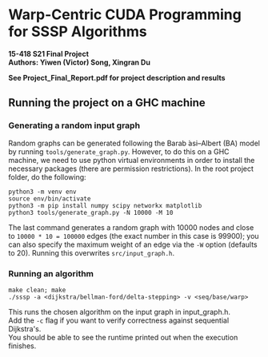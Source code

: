 # Warp-Centric CUDA Programming for SSSP Algorithms

**15-418 S21 Final Project**  
**Authors: Yiwen (Victor) Song, Xingran Du**

**See Project_Final_Report.pdf for project description and results**

## Running the project on a GHC machine

### Generating a random input graph 

Random graphs can be generated following the Barab ́asi–Albert (BA) model by running `tools/generate_graph.py`. However, to do this on a GHC machine, we need to use python virtual environments in order to install the necessary packages (there are permission restrictions). In the root project folder, do the following:
```
python3 -m venv env  
source env/bin/activate  
python3 -m pip install numpy scipy networkx matplotlib  
python3 tools/generate_graph.py -N 10000 -M 10
```
The last command generates a random graph with 10000 nodes and close to `10000 * 10 = 100000` edges (the exact number in this case is 99900); you can also specify the maximum weight of an edge via the `-W` option (defaults to 20). Running this overwrites `src/input_graph.h`.

### Running an algorithm

```
make clean; make  
./sssp -a <dijkstra/bellman-ford/delta-stepping> -v <seq/base/warp>
```
This runs the chosen algorithm on the input graph in input_graph.h.  
Add the `-c` flag if you want to verify correctness against sequential Dijkstra's.  
You should be able to see the runtime printed out when the execution finishes.

